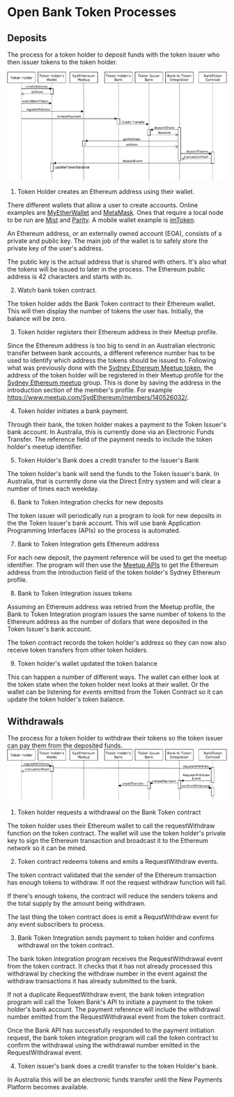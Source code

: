 # Open Bank Token Processes

## Deposits
The process for a token holder to deposit funds with the token issuer who then issuer tokens to the token holder.

![Deposit Process](./diagrams/BankTokenDeposit.png "Deposit Process")

1. Token Holder creates an Ethereum address using their wallet.

There different wallets that allow a user to create accounts. Online examples are [MyEtherWallet](https://www.myetherwallet.com/) and [MetaMask](https://metamask.io/). Ones that require a local node to be run are [Mist](https://github.com/ethereum/mist#mist-browser) and [Parity](https://parity.io). A mobile wallet example is [imToken](https://token.im/).

An Ethereum address, or an externally owned account (EOA), consists of a private and public key. The main job of the wallet is to safely store the private key of the user's address.

The public key is the actual address that is shared with others. It's also what the tokens will be issued to later in the process. The Ethereum public address is 42 characters and starts with `0x`.

2. Watch bank token contract.

The token holder adds the Bank Token contract to their Ethereum wallet. This will then display the number of tokens the user has. Initially, the balance will be zero. 

3. Token holder registers their Ethereum address in their Meetup profile.

Since the Ethereum address is too big to send in an Australian electronic transfer between bank accounts, a different reference number has to be used to identify which address the tokens should be issued to. Following what was previously done with the [Sydney Ethereum Meetup token](https://github.com/SydEthereum/meetup-token#meetup-token), the address of the token holder will be registered in their Meetup profile for the [Sydney Ethereum meetup](http://sydeth.com/) group. This is done by saving the address in the introduction section of the member's profile. For example https://www.meetup.com/SydEthereum/members/140526032/.

4. Token holder initiates a bank payment.

Through their bank, the token holder makes a payment to the Token Issuer's bank account. In Australia, this is currently done via an Electronic Funds Transfer. The reference field of the payment needs to include the token holder's meetup identifier.

5. Token Holder's Bank does a credit transfer to the Issuer's Bank

The token holder's bank will send the funds to the Token Issuer's bank. In Australia, that is currently done via the Direct Entry system and will clear a number of times each weekday.

6. Bank to Token Integration checks for new deposits

The token issuer will periodically run a program to look for new deposits in the the Token Issuer's bank account. This will use bank Application Programming Interfaces (APIs) so the process is automated.

7. Bank to Token Integration gets Ethereum address

For each new deposit, the payment reference will be used to get the meetup identifier. The program will then use the [Meetup APIs](https://www.meetup.com/meetup_api/) to get the Ethereum address from the introduction field of the token holder's Sydney Ethereum profile.

8. Bank to Token Integration issues tokens

Assuming an Ethereum address was retried from the Meetup profile, the Bank to Token Integration program issues the same number of tokens to the Ethereum address as the number of dollars that were deposited in the Token Issuer's bank account.

The token contract records the token holder's address so they can now also receive token transfers from other token holders.

9. Token holder's wallet updated the token balance

This can happen a number of different ways. The wallet can either look at the token state when the token holder next looks at their wallet. Or the wallet can be listening for events emitted from the Token Contract so it can update the token holder's token balance.

## Withdrawals
The process for a token holder to withdraw their tokens so the token issuer can pay them from the deposited funds.
![Withdrawal Process](./diagrams/BankTokenWithdraw.png "Withdraw Process")

1. Token holder requests a withdrawal on the Bank Token contract

The token holder uses their Ethereum wallet to call the requestWithdraw function on the token contract. The wallet will use the token holder's private key to sign the Ethereum transaction and broadcast it to the Ethereum network so it can be mined. 

2. Token contract redeems tokens and emits a RequestWithdraw events.

The token contract validated that the sender of the Ethereum transaction has enough tokens to withdraw. If not the request withdraw function will fail.

If there's enough tokens, the contract will reduce the senders tokens and the total supply by the amount being withdrawn.

The last thing the token contract does is emit a RequstWithdraw event for any event subscribers to process.

3. Bank Token Integration sends payment to token holder and confirms withdrawal on the token contract.

The bank token integration program receives the RequestWithdrawal event from the token contract. It checks that it has not already processed this withdrawal by checking the withdraw number in the event against the withdraw transactions it has already submitted to the bank.

If not a duplicate RequestWithdraw event, the bank token integration program will call the Token Bank's API to initiate a payment to the token holder's bank account. The payment reference will include the withdrawal number emitted from the RequestWithdrawal event from the token contract.

Once the Bank API has successfully responded to the payment initiation request, the bank token integration program will call the token contract to confirm the withdrawal using the withdrawal number emitted in the RequestWithdrawal event. 

4. Token issuer's bank does a credit transfer to the token Holder's bank.

In Australia this will be an electronic funds transfer until the New Payments Platform becomes available.